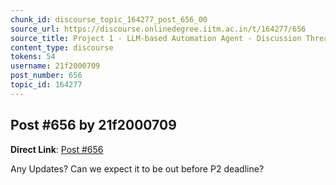 ```yaml
---
chunk_id: discourse_topic_164277_post_656_00
source_url: https://discourse.onlinedegree.iitm.ac.in/t/164277/656
source_title: Project 1 - LLM-based Automation Agent - Discussion Thread [TDS Jan 2025]
content_type: discourse
tokens: 54
username: 21f2000709
post_number: 656
topic_id: 164277
---
```


## Post #656 by 21f2000709

**Direct Link**: [Post #656](https://discourse.onlinedegree.iitm.ac.in/t/164277/656)

Any Updates? Can we expect it to be out before P2 deadline?
